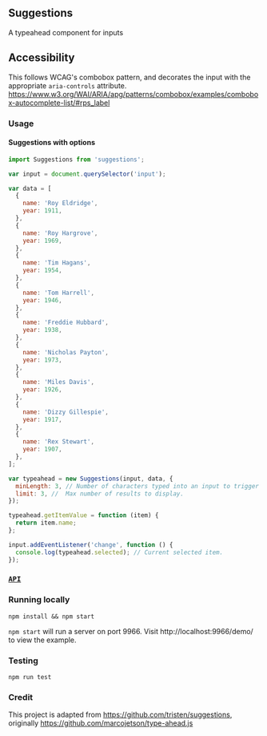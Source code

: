 ## Suggestions

A typeahead component for inputs

## Accessibility
This follows WCAG's combobox pattern, and decorates the input with the appropriate `aria-controls` attribute.
https://www.w3.org/WAI/ARIA/apg/patterns/combobox/examples/combobox-autocomplete-list/#rps_label

### Usage

#### Suggestions with options

```js
import Suggestions from 'suggestions';

var input = document.querySelector('input');

var data = [
  {
    name: 'Roy Eldridge',
    year: 1911,
  },
  {
    name: 'Roy Hargrove',
    year: 1969,
  },
  {
    name: 'Tim Hagans',
    year: 1954,
  },
  {
    name: 'Tom Harrell',
    year: 1946,
  },
  {
    name: 'Freddie Hubbard',
    year: 1938,
  },
  {
    name: 'Nicholas Payton',
    year: 1973,
  },
  {
    name: 'Miles Davis',
    year: 1926,
  },
  {
    name: 'Dizzy Gillespie',
    year: 1917,
  },
  {
    name: 'Rex Stewart',
    year: 1907,
  },
];

var typeahead = new Suggestions(input, data, {
  minLength: 3, // Number of characters typed into an input to trigger suggestions.
  limit: 3, //  Max number of results to display.
});

typeahead.getItemValue = function (item) {
  return item.name;
};

input.addEventListener('change', function () {
  console.log(typeahead.selected); // Current selected item.
});
```

### [`API`](https://github.com/tristen/suggestions/blob/gh-pages/API.md)

### Running locally

    npm install && npm start

`npm start` will run a server on port 9966. Visit http://localhost:9966/demo/
to view the example.

### Testing

    npm run test

### Credit

This project is adapted from https://github.com/tristen/suggestions, originally https://github.com/marcojetson/type-ahead.js
